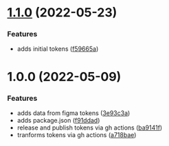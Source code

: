 # [1.1.0](https://github.com/axamei/code4lib-design-tokens/compare/v1.0.0...v1.1.0) (2022-05-23)


### Features

* adds initial tokens ([f59665a](https://github.com/axamei/code4lib-design-tokens/commit/f59665aec9767be9b27d17c8fa7bdb102b8e56f9))

# 1.0.0 (2022-05-09)


### Features

* adds data from figma tokens ([3e93c3a](https://github.com/axamei/code4lib-design-tokens/commit/3e93c3a77af5671572e16d6dcab87dc3cdc6855c))
* adds package.json ([f91ddad](https://github.com/axamei/code4lib-design-tokens/commit/f91ddadac671d1f13a9594657bd135287ec40090))
* release and publish tokens via gh actions ([ba9141f](https://github.com/axamei/code4lib-design-tokens/commit/ba9141ffacdf0a348b183c18412e3159d9278cdc))
* tranforms tokens via gh actions ([a718bae](https://github.com/axamei/code4lib-design-tokens/commit/a718baedff4d09e815051365513ae2d89d6adfae))
